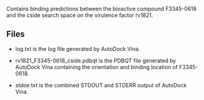 Contains binding predictions between the bioactive compound F3345-0618 and the cside search space on the virulence factor rv1821.

## Files

- log.txt is the log file generated by AutoDock Vina.

- rv1821_F3345-0618_cside.pdbqt is the PDBQT file generated by AutoDock Vina containing the orientation and binding location of F3345-0618.

- stdoe.txt is the combined STDOUT and STDERR output of AutoDock Vina.

